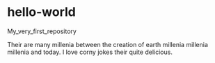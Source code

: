 # hello-world
My_very_first_repository

Their are many millenia between the creation of earth millenia millenia millenia and today. I love corny jokes their quite delicious.
